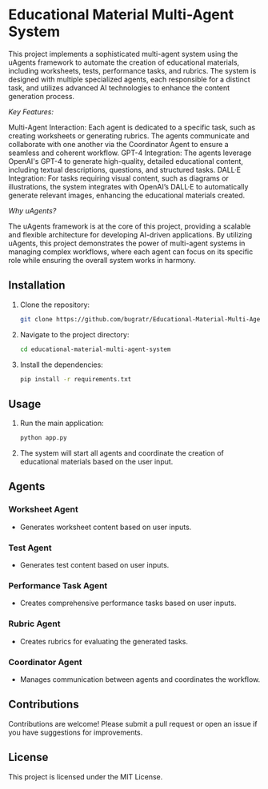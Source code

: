 # Educational Material Multi-Agent System

This project implements a sophisticated multi-agent system using the uAgents framework to automate the creation of educational materials, including worksheets, tests, performance tasks, and rubrics. The system is designed with multiple specialized agents, each responsible for a distinct task, and utilizes advanced AI technologies to enhance the content generation process.

*Key Features:*

Multi-Agent Interaction: Each agent is dedicated to a specific task, such as creating worksheets or generating rubrics. The agents communicate and collaborate with one another via the Coordinator Agent to ensure a seamless and coherent workflow.
GPT-4 Integration: The agents leverage OpenAI's GPT-4 to generate high-quality, detailed educational content, including textual descriptions, questions, and structured tasks.
DALL·E Integration: For tasks requiring visual content, such as diagrams or illustrations, the system integrates with OpenAI’s DALL·E to automatically generate relevant images, enhancing the educational materials created.

*Why uAgents?*

The uAgents framework is at the core of this project, providing a scalable and flexible architecture for developing AI-driven applications. By utilizing uAgents, this project demonstrates the power of multi-agent systems in managing complex workflows, where each agent can focus on its specific role while ensuring the overall system works in harmony.

## Installation

1. Clone the repository:
   ```bash
   git clone https://github.com/bugratr/Educational-Material-Multi-Agent-System-with-uAgents-and-GPT-4-Integration.git

   ```
2. Navigate to the project directory:
   ```bash
   cd educational-material-multi-agent-system
   ```
3. Install the dependencies:
   ```bash
   pip install -r requirements.txt
   ```

## Usage

1. Run the main application:
   ```bash
   python app.py
   ```

2. The system will start all agents and coordinate the creation of educational materials based on the user input.

## Agents

### Worksheet Agent
- Generates worksheet content based on user inputs.

### Test Agent
- Generates test content based on user inputs.

### Performance Task Agent
- Creates comprehensive performance tasks based on user inputs.

### Rubric Agent
- Creates rubrics for evaluating the generated tasks.

### Coordinator Agent
- Manages communication between agents and coordinates the workflow.

## Contributions

Contributions are welcome! Please submit a pull request or open an issue if you have suggestions for improvements.

## License

This project is licensed under the MIT License.
